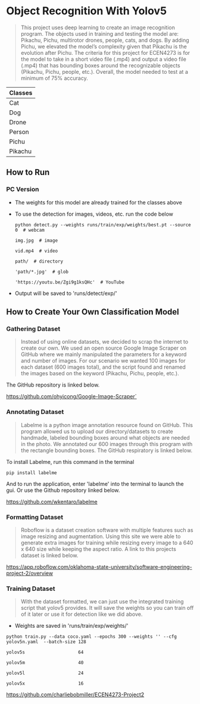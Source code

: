 
# Object Recognition With Yolov5
>This project uses deep learning to create an image recognition program. The objects used in training and testing the model are: Pikachu, Pichu, multirotor drones, people, cats, and dogs. 
>By adding Pichu, we elevated the model’s complexity given that Pikachu is the evolution after Pichu. 
The criteria for this project for ECEN4273 is for the model to take in a short video file (.mp4) and output a video file (.mp4) that has bounding boxes around the recognizable objects (Pikachu, Pichu, people, etc.). Overall, the model needed to test at a minimum of 75% accuracy.


|Classes  |
| --------|
| Cat     |
| Dog     |
| Drone   |
| Person  |
| Pichu   |
| Pikachu |

## How to Run 

  
### PC Version

* The weights for this model are already trained for the classes above
* To use the detection for images, videos, etc. run the code below


  ```
  python detect.py --weights runs/train/exp/weights/best.pt --source 0  # webcam
                                                                     img.jpg  # image
                                                                     vid.mp4  # video
                                                                     path/  # directory
                                                                     'path/*.jpg'  # glob
                                                                     'https://youtu.be/Zgi9g1ksQHc'  # YouTube
  ```              
                
* Output will be saved to 'runs/detect/exp/'


## How to Create Your Own Classification Model

### Gathering Dataset

>Instead of using online datasets, we decided to scrap the internet to create our own. We used an open source Google Image Scraper on GitHub where we mainly manipulated the parameters for a keyword and number of images. For our scenario we wanted 100 images for each dataset (600 images total), and the script found and renamed the images based on the keyword (Pikachu, Pichu, people, etc.). 

The GitHub repository is linked below.

https://github.com/ohyicong/Google-Image-Scraper`

### Annotating Dataset

>Labelme is a python image annotation resource found on GitHub. This program allowed us to upload our directory/datasets to create handmade, labeled bounding boxes around what objects are needed in the photo. We annotated our 600 images through this program with the rectangle bounding boxes. The GitHub respiratory is linked below.

To install Labelme, run this command in the terminal
```
pip install labelme
```
And to run the application, enter 'labelme' into the terminal to launch the gui.
Or use the Github repository linked below.

https://github.com/wkentaro/labelme

### Formatting Dataset

>Roboflow is a dataset creation software with multiple features such as image resizing and augmentation. Using this site we were able to generate extra images for training while resizing every image to a 640 x 640 size while keeping the aspect ratio. A link to this projects dataset is linked below.

https://app.roboflow.com/oklahoma-state-university/software-engineering-project-2/overview 

### Training Dataset

>With the dataset formatted, we can just use the integrated training script that yolov5 provides. It will save the weights so you can train off of it later or use it for detection like we did above.

* Weights are saved in 'runs/train/exp/weights/'

```
python train.py --data coco.yaml --epochs 300 --weights '' --cfg yolov5n.yaml  --batch-size 128
                                                                 yolov5s                    64
                                                                 yolov5m                    40
                                                                 yolov5l                    24
                                                                 yolov5x                    16
```


https://github.com/charliebobmiller/ECEN4273-Project2